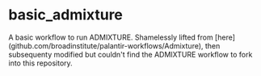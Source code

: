 # basic_admixture
A basic workflow to run ADMIXTURE. Shamelessly lifted from [here] (github.com/broadinstitute/palantir-workflows/Admixture), then subsequenty modified but couldn't find the ADMIXTURE workflow to fork into this repository.
